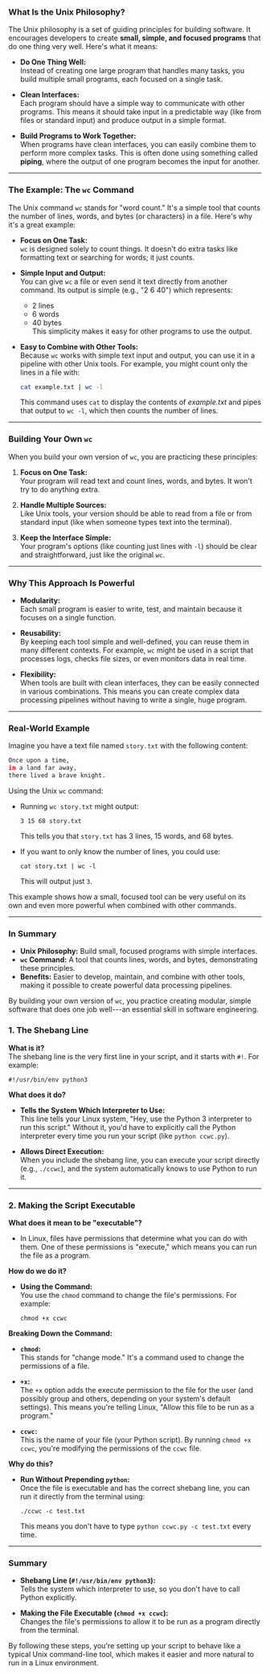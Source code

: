 ### What Is the Unix Philosophy?

The Unix philosophy is a set of guiding principles for building software. It encourages developers to create **small, simple, and focused programs** that do one thing very well. Here's what it means:

- **Do One Thing Well:**\
  Instead of creating one large program that handles many tasks, you build multiple small programs, each focused on a single task.

- **Clean Interfaces:**\
  Each program should have a simple way to communicate with other programs. This means it should take input in a predictable way (like from files or standard input) and produce output in a simple format.

- **Build Programs to Work Together:**\
  When programs have clean interfaces, you can easily combine them to perform more complex tasks. This is often done using something called **piping**, where the output of one program becomes the input for another.

---

### The Example: The `wc` Command

The Unix command `wc` stands for "word count." It's a simple tool that counts the number of lines, words, and bytes (or characters) in a file. Here's why it's a great example:

- **Focus on One Task:**\
  `wc` is designed solely to count things. It doesn't do extra tasks like formatting text or searching for words; it just counts.

- **Simple Input and Output:**\
  You can give `wc` a file or even send it text directly from another command. Its output is simple (e.g., "2 6 40") which represents:

  - 2 lines
  - 6 words
  - 40 bytes\
    This simplicity makes it easy for other programs to use the output.

- **Easy to Combine with Other Tools:**\
   Because `wc` works with simple text input and output, you can use it in a pipeline with other Unix tools. For example, you might count only the lines in a file with:

  ```bash
  cat example.txt | wc -l
  ```

  This command uses `cat` to display the contents of _example.txt_ and pipes that output to `wc -l`, which then counts the number of lines.

---

### Building Your Own `wc`

When you build your own version of `wc`, you are practicing these principles:

1.  **Focus on One Task:**\
    Your program will read text and count lines, words, and bytes. It won't try to do anything extra.

2.  **Handle Multiple Sources:**\
    Like Unix tools, your version should be able to read from a file or from standard input (like when someone types text into the terminal).

3.  **Keep the Interface Simple:**\
    Your program's options (like counting just lines with `-l`) should be clear and straightforward, just like the original `wc`.

---

### Why This Approach Is Powerful

- **Modularity:**\
  Each small program is easier to write, test, and maintain because it focuses on a single function.

- **Reusability:**\
  By keeping each tool simple and well-defined, you can reuse them in many different contexts. For example, `wc` might be used in a script that processes logs, checks file sizes, or even monitors data in real time.

- **Flexibility:**\
  When tools are built with clean interfaces, they can be easily connected in various combinations. This means you can create complex data processing pipelines without having to write a single, huge program.

---

### Real-World Example

Imagine you have a text file named `story.txt` with the following content:

```bash
Once upon a time,
in a land far away,
there lived a brave knight.
```

Using the Unix `wc` command:

- Running `wc story.txt` might output:

  `3 15 68 story.txt`

  This tells you that `story.txt` has 3 lines, 15 words, and 68 bytes.

- If you want to only know the number of lines, you could use:

  `cat story.txt | wc -l`

  This will output just `3`.

This example shows how a small, focused tool can be very useful on its own and even more powerful when combined with other commands.

---

### In Summary

- **Unix Philosophy:** Build small, focused programs with simple interfaces.
- **`wc` Command:** A tool that counts lines, words, and bytes, demonstrating these principles.
- **Benefits:** Easier to develop, maintain, and combine with other tools, making it possible to create powerful data processing pipelines.

By building your own version of `wc`, you practice creating modular, simple software that does one job well---an essential skill in software engineering.

### 1\. The Shebang Line

**What is it?**\
The shebang line is the very first line in your script, and it starts with `#!`. For example:

`#!/usr/bin/env python3`

**What does it do?**

- **Tells the System Which Interpreter to Use:**\
  This line tells your Linux system, "Hey, use the Python 3 interpreter to run this script." Without it, you'd have to explicitly call the Python interpreter every time you run your script (like `python ccwc.py`).

- **Allows Direct Execution:**\
  When you include the shebang line, you can execute your script directly (e.g., `./ccwc`), and the system automatically knows to use Python to run it.

---

### 2\. Making the Script Executable

**What does it mean to be "executable"?**

- In Linux, files have permissions that determine what you can do with them. One of these permissions is "execute," which means you can run the file as a program.

**How do we do it?**

- **Using the Command:**\
  You use the `chmod` command to change the file's permissions. For example:

  `chmod +x ccwc`

**Breaking Down the Command:**

- **`chmod`:**\
  This stands for "change mode." It's a command used to change the permissions of a file.

- **`+x`:**\
  The `+x` option adds the execute permission to the file for the user (and possibly group and others, depending on your system's default settings). This means you're telling Linux, "Allow this file to be run as a program."

- **`ccwc`:**\
  This is the name of your file (your Python script). By running `chmod +x ccwc`, you're modifying the permissions of the `ccwc` file.

**Why do this?**

- **Run Without Prepending `python`:**\
  Once the file is executable and has the correct shebang line, you can run it directly from the terminal using:

  `./ccwc -c test.txt`

  This means you don't have to type `python ccwc.py -c test.txt` every time.

---

### Summary

- **Shebang Line (`#!/usr/bin/env python3`):**\
  Tells the system which interpreter to use, so you don't have to call Python explicitly.

- **Making the File Executable (`chmod +x ccwc`):**\
  Changes the file's permissions to allow it to be run as a program directly from the terminal.

By following these steps, you're setting up your script to behave like a typical Unix command-line tool, which makes it easier and more natural to run in a Linux environment.
